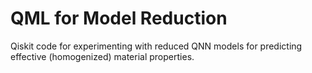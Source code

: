 # QML for Model Reduction
Qiskit code for experimenting with reduced QNN models for predicting effective (homogenized) material properties.